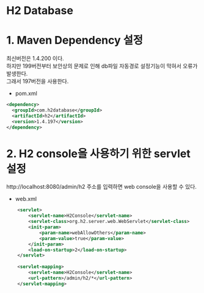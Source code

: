 # H2 Database 

# 1. Maven Dependency 설정
최신버전은 1.4.200 이다.  
하지만 199버전부터 보안상의 문제로 인해 db파일 자동경로 설정기능이 막혀서 오류가 발생한다.  
그래서 197버전을 사용한다.
* pom.xml
```xml
<dependency>
  <groupId>com.h2database</groupId>
  <artifactId>h2</artifactId>
  <version>1.4.197</version>
</dependency>
```

# 2. H2 console을 사용하기 위한 servlet 설정
http://localhost:8080/admin/h2 주소를 입력하면 web console을 사용할 수 있다.
* web.xml
``` xml
	<servlet>
	    <servlet-name>H2Console</servlet-name>
	    <servlet-class>org.h2.server.web.WebServlet</servlet-class>
	    <init-param>
	        <param-name>webAllowOthers</param-name>
	        <param-value>true</param-value>
	    </init-param>
	    <load-on-startup>2</load-on-startup>
	</servlet>
	
	<servlet-mapping>
	    <servlet-name>H2Console</servlet-name>
	    <url-pattern>/admin/h2/*</url-pattern>
	</servlet-mapping>
```
